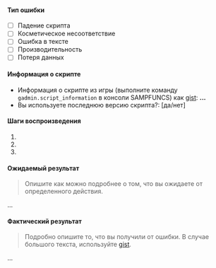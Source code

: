 #### Тип ошибки
- [ ] Падение скрипта
- [ ] Косметическое несоответствие
- [ ] Ошибка в тексте
- [ ] Производительность
- [ ] Потеря данных
#### Информация о скрипте
- Информация о скрипте из игры (выполните команду `gadmin.script_information` в консоли SAMPFUNCS) как [gist](https://gist.github.com/): **...**
- Вы используете последнюю версию скрипта?: [да/нет]
#### Шаги воспроизведения
1.
2.
3.
#### Ожидаемый результат
> Опишите как можно подробнее о том, что вы ожидаете от определенного действия.

...
#### Фактический результат
> Подробно опишите то, что вы получили от ошибки. В случае большого текста, используйте [gist](https://gist.github.com/).

...
